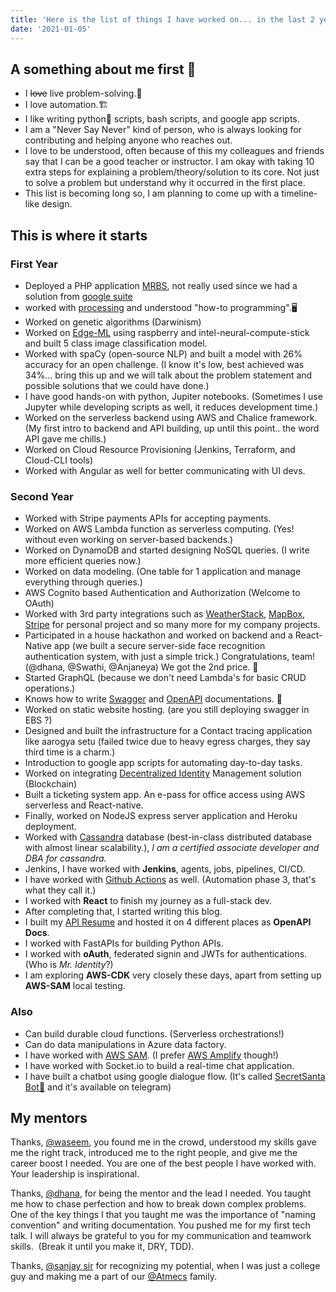 ```yaml
---
title: 'Here is the list of things I have worked on... in the last 2 years of my software engineering career'
date: '2021-01-05'
---
```


## A something about me first 🤸

- I ~~love~~ live problem-solving.🔧
- I love automation.🏗️
- I like writing python🐍 scripts, bash scripts, and google app scripts.
- I am a "Never Say Never" kind of person, who is always looking for contributing and helping anyone who reaches out.
- I love to be understood, often because of this my colleagues and friends say that I can be a good teacher or instructor. I am okay with taking 10 extra steps for explaining a problem/theory/solution to its core. Not just to solve a problem but understand why it occurred in the first place.
- This list is becoming long so, I am planning to come up with a timeline-like design.

## This is where it starts

### First Year

- Deployed a PHP application [MRBS](https://mrbs.sourceforge.io/demo.php), not really used since we had a solution from [google suite](https://support.google.com/a/answer/1686462?hl=en)
- worked with [processing](https://processing.org/) and understood "how-to programming".🖥️
- Worked on genetic algorithms (Darwinism)
- Worked on [Edge-ML](https://towardsdatascience.com/why-machine-learning-on-the-edge-92fac32105e6) using raspberry and intel-neural-compute-stick and built 5 class image classification model.
- Worked with spaCy (open-source NLP) and built a model with 26% accuracy for an open challenge. (I know it's low, best achieved was 34%... bring this up and we will talk about the problem statement and possible solutions that we could have done.)
- I have good hands-on with python, Jupiter notebooks. (Sometimes I use Jupyter while developing scripts as well, it reduces development time.)
- Worked on the serverless backend using AWS and Chalice framework. (My first intro to backend and API building, up until this point.. the word API gave me chills.)
- Worked on Cloud Resource Provisioning (Jenkins, Terraform, and Cloud-CLI tools)
- Worked with Angular as well for better communicating with UI devs.

### Second Year

- Worked with Stripe payments APIs for accepting payments.
- Worked on AWS Lambda function as serverless computing. (Yes! without even working on server-based backends.)
- Worked on DynamoDB and started designing NoSQL queries. (I write more efficient queries now.)
- Worked on data modeling. (One table for 1 application and manage everything through queries.)
- AWS Cognito based Authentication and Authorization (Welcome to OAuth)
- Worked with 3rd party integrations such as [WeatherStack](https://weatherstack.com/), [MapBox](https://www.mapbox.com/), [Stripe](https://stripe.com/en-in) for personal project and so many more for my company projects.
- Participated in a house hackathon and worked on backend and a React-Native app (we built a secure server-side face recognition authentication system, with just a simple trick.) Congratulations, team! (@dhana, @Swathi, @Anjaneya) We got the 2nd price. 👑
- Started GraphQL (because we don't need Lambda's for basic CRUD operations.)
- Knows how to write [Swagger](https://swagger.io/) and [OpenAPI](https://swagger.io/specification/) documentations. 📝
- Worked on static website hosting. (are you still deploying swagger in EBS ?)
- Designed and built the infrastructure for a Contact tracing application like aarogya setu (failed twice due to heavy egress charges, they say third time is a charm.)
- Introduction to google app scripts for automating day-to-day tasks.
- Worked on integrating [Decentralized Identity](https://identity.foundation/) Management solution (Blockchain)
- Built a ticketing system app. An e-pass for office access using AWS serverless and React-native.
- Finally, worked on NodeJS express server application and Heroku deployment.
- Worked with [Cassandra](https://cassandra.apache.org/) database (best-in-class distributed database with almost linear scalability.), _I am a certified associate developer and DBA for cassandra._
- Jenkins, I have worked with **Jenkins**, agents, jobs, pipelines, CI/CD.
- I have worked with [Github Actions](https://github.com/features/actions) as well. (Automation phase 3, that's what they call it.)
- I worked with **React** to finish my journey as a full-stack dev.
- After completing that, I started writing this blog.
- I built my [API Resume](https://portfolio-9715.s3.ap-south-1.amazonaws.com/myRes.json) and hosted it on 4 different places as **OpenAPI Docs**.
- I worked with FastAPIs for building Python APIs.
- I worked with **oAuth**, federated signin and JWTs for authentications. (Who is _Mr. Identity_?)
- I am exploring **AWS-CDK** very closely these days, apart from setting up **AWS-SAM** local testing.

### Also

- Can build durable cloud functions. (Serverless orchestrations!)
- Can do data manipulations in Azure data factory.
- I have worked with [AWS SAM](https://aws.amazon.com/serverless/sam/). (I prefer [AWS Amplify](https://aws.amazon.com/amplify/) though!)
- I have worked with Socket.io to build a real-time chat application.
- I have built a chatbot using google dialogue flow. (It's called [SecretSanta Bot🎅](https://t.me/SecretSantaHelperBot) and it's available on telegram)

## My mentors

Thanks, [@waseem](https://www.linkedin.com/in/mdwaseem/), you found me in the crowd, understood my skills gave me the right track, introduced me to the right people, and give me the career boost I needed. You are one of the best people I have worked with. Your leadership is inspirational.

Thanks, [@dhana](https://www.linkedin.com/in/v-s-s-r-dhanapathi-marepalli-24716b92/), for being the mentor and the lead I needed. You taught me how to chase perfection and how to break down complex problems. One of the key things I that you taught me was the importance of "naming convention" and writing documentation. You pushed me for my first tech talk. I will always be grateful to you for my communication and teamwork skills.  (Break it until you make it, DRY, TDD).

Thanks, [@sanjay sir](https://www.linkedin.com/in/sanjaysi/) for recognizing my potential, when I was just a college guy and making me a part of our [@Atmecs](https://www.linkedin.com/company/atmecs-inc/) family.
